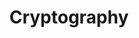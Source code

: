 ---
title: "Cryptography"
description: Writeups related to encryption, decryption, and cryptanalysis
summary: Write-ups for Cryptography challenges on PicoCTF
type: "list"
weight: 3
hidemeta: true
cascade:
    showDate: false
---
